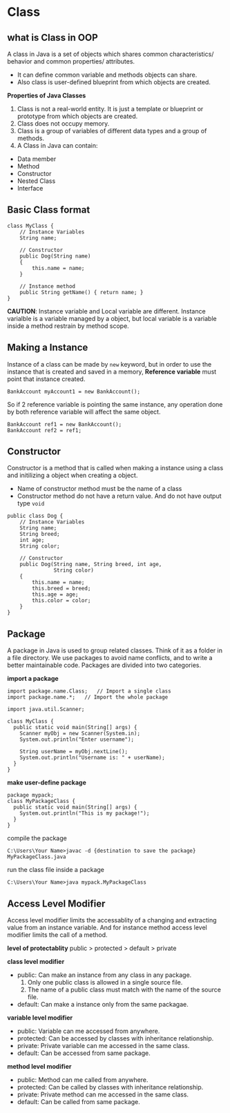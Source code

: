 # Class

## what is Class in OOP
A class in Java is a set of objects which shares common characteristics/ behavior and common properties/ attributes. 
- It can define common variable and methods objects can share. 
- Also class is user-defined blueprint from which objects are created.

**Properties of Java Classes**
1. Class is not a real-world entity. It is just a template or blueprint or prototype from which objects are created.
2. Class does not occupy memory.
3. Class is a group of variables of different data types and a group of methods.
4. A Class in Java can contain:
- Data member
- Method
- Constructor
- Nested Class
- Interface


## Basic Class format
```
class MyClass {
    // Instance Variables
    String name;
 
    // Constructor
    public Dog(String name)
    {
        this.name = name;
    }
 
    // Instance method
    public String getName() { return name; }
}
```

__CAUTION__: Instance variable and Local variable are different. Instance varialble is a variable managed by a object, but local variable is a variable inside a method restrain by method scope.

## Making a Instance
Instance of a class can be made by `new` keyword, but in order to use the instance that is created and saved in a memory, **Reference variable** must point that instance created.

```
BankAccount myAccount1 = new BankAccount();
```

So if 2 reference variable is pointing the same instance, any operation done by both reference variable will affect the same object.
```
BankAccount ref1 = new BankAccount();
BankAccount ref2 = ref1;
```

## Constructor
Constructor is a method that is called when making a instance using a class and initilizing a object when creating a object.
- Name of constructor method must be the name of a class
- Constructor method do not have a return value. And do not have output type `void`

```
public class Dog {
    // Instance Variables
    String name;
    String breed;
    int age;
    String color;
 
    // Constructor
    public Dog(String name, String breed, int age,
               String color)
    {
        this.name = name;
        this.breed = breed;
        this.age = age;
        this.color = color;
    }
}
```

## Package
A package in Java is used to group related classes. Think of it as a folder in a file directory. We use packages to avoid name conflicts, and to write a better maintainable code. Packages are divided into two categories.

**import a package**
```
import package.name.Class;   // Import a single class
import package.name.*;   // Import the whole package
```

```
import java.util.Scanner;

class MyClass {
  public static void main(String[] args) {
    Scanner myObj = new Scanner(System.in);
    System.out.println("Enter username");

    String userName = myObj.nextLine();
    System.out.println("Username is: " + userName);
  }
}
```

**make user-define package**
```
package mypack;
class MyPackageClass {
  public static void main(String[] args) {
    System.out.println("This is my package!");
  }
}
```

compile the package
```
C:\Users\Your Name>javac -d {destination to save the package} MyPackageClass.java
```

run the class file inside a package
```
C:\Users\Your Name>java mypack.MyPackageClass
```

## Access Level Modifier
Access level modifier limits the accessablity of a changing and extracting value from an instance variable. And for instance method access level modifier limits the call of a method.

**level of protectablity**
public > protected > default > private

**class level modifier**
- public: Can make an instance from any class in any package.
    1. Only one public class is allowed in a single source file.
    2. The name of a public class must match with the name of the source file.
- default: Can make a instance only from the same packagae.

**variable level modifier**
- public: Variable can me accessed from anywhere.
- protected: Can be accessed by classes with inheritance relationship.
- private: Private variable can me accessed in the same class.
- default: Can be accessed from same package.

**method level modifier**
- public: Method can me called from anywhere.
- protected: Can be called by classes with inheritance relationship.
- private: Private method can me accessed in the same class.
- default: Can be called from same package.

